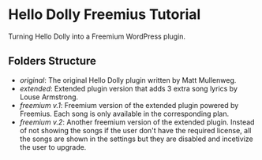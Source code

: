 # Hello Dolly Freemius Tutorial
Turning Hello Dolly into a Freemium WordPress plugin.

## Folders Structure
- *original*: The original Hello Dolly plugin written by Matt Mullenweg.
- *extended*: Extended plugin version that adds 3 extra song lyrics by Louse Armstrong.
- *freemium v.1*: Freemium version of the extended plugin powered by Freemius. Each song is only available in the corresponding plan.
- *freemium v.2*: Another freemium version of the extended plugin. Instead of not showing the songs if the user don't have the required license, all the songs are shown in the settings but they are disabled and incetivize the user to upgrade.
